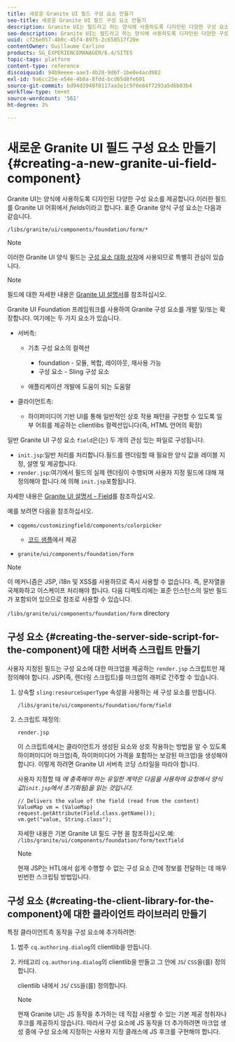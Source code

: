 ```yaml
---
title: 새로운 Granite UI 필드 구성 요소 만들기
seo-title: 새로운 Granite UI 필드 구성 요소 만들기
description: Granite UI는 필드라고 하는 양식에 사용하도록 디자인된 다양한 구성 요소를 제공합니다
seo-description: Granite UI는 필드라고 하는 양식에 사용하도록 디자인된 다양한 구성 요소를 제공합니다
uuid: cf26e057-4b0c-45f4-8975-2c658517f20e
contentOwner: Guillaume Carlino
products: SG_EXPERIENCEMANAGER/6.4/SITES
topic-tags: platform
content-type: reference
discoiquuid: 94b9eeee-aae3-4b28-9d6f-1be0e4acd982
exl-id: 9a6cc25e-e54e-4b8a-8fdd-bcd65d8fe601
source-git-commit: bd94d3949f0117aa3e1c9f0e84f7293a5d6b03b4
workflow-type: tm+mt
source-wordcount: '561'
ht-degree: 3%

---
```


# 새로운 Granite UI 필드 구성 요소 만들기{#creating-a-new-granite-ui-field-component}

Granite UI는 양식에 사용하도록 디자인된 다양한 구성 요소를 제공합니다.이러한 필드를 Granite UI 어휘에서 *fields*&#x200B;이라고 합니다. 표준 Granite 양식 구성 요소는 다음과 같습니다.

`/libs/granite/ui/components/foundation/form/*`

>[!NOTE]
>
>이러한 Granite UI 양식 필드는 [구성 요소 대화 상자](/help/sites-developing/developing-components.md)에 사용되므로 특별히 관심이 있습니다.

>[!NOTE]
>
>필드에 대한 자세한 내용은 [Granite UI 설명서](https://helpx.adobe.com/experience-manager/6-4/sites/developing/using/reference-materials/granite-ui/api/index.html)를 참조하십시오.

Granite UI Foundation 프레임워크를 사용하여 Granite 구성 요소를 개발 및/또는 확장합니다. 여기에는 두 가지 요소가 있습니다.

* 서버측:

   * 기초 구성 요소의 컬렉션

      * foundation - 모듈, 복합, 레이아웃, 재사용 가능
      * 구성 요소 - Sling 구성 요소
   * 애플리케이션 개발에 도움이 되는 도움말


* 클라이언트측:

   * 하이퍼미디어 기반 UI를 통해 일반적인 상호 작용 패턴을 구현할 수 있도록 일부 어휘를 제공하는 clientlibs 컬렉션입니다(즉, HTML 언어의 확장)

일반 Granite UI 구성 요소 `field`은(는) 두 개의 관심 있는 파일로 구성됩니다.

* `init.jsp`:일반 처리를 처리합니다.필드를 렌더링할 때 필요한 양식 값을 레이블 지정, 설명 및 제공합니다.
* `render.jsp`:여기에서 필드의 실제 렌더링이 수행되며 사용자 지정 필드에 대해 재정의해야 합니다.에 의해  `init.jsp`포함됩니다.

자세한 내용은 [Granite UI 설명서 - Field](https://helpx.adobe.com/experience-manager/6-4/sites/developing/using/reference-materials/granite-ui/api/jcr_root/libs/granite/ui/components/foundation/form/field/index.html)를 참조하십시오.

예를 보려면 다음을 참조하십시오.

* `cqgems/customizingfield/components/colorpicker`

   * [코드 샘플](/help/sites-developing/developing-components-samples.md#code-sample-how-to-customize-dialog-fields)에서 제공

* `granite/ui/components/foundation/form`

>[!NOTE]
>
>이 메커니즘은 JSP, i18n 및 XSS를 사용하므로 즉시 사용할 수 없습니다. 즉, 문자열을 국제화하고 이스케이프 처리해야 합니다. 다음 디렉토리에는 표준 인스턴스의 일반 필드가 포함되어 있으므로 참조로 사용할 수 있습니다.
>
>`/libs/granite/ui/components/foundation/form` directory

## 구성 요소 {#creating-the-server-side-script-for-the-component}에 대한 서버측 스크립트 만들기

사용자 지정된 필드는 구성 요소에 대한 마크업을 제공하는 `render.jsp` 스크립트만 재정의해야 합니다. JSP(즉, 렌더링 스크립트)를 마크업의 래퍼로 간주할 수 있습니다.

1. 상속할 `sling:resourceSuperType` 속성을 사용하는 새 구성 요소를 만듭니다.

   `/libs/granite/ui/components/foundation/form/field`

1. 스크립트 재정의:

   `render.jsp`

   이 스크립트에서는 클라이언트가 생성된 요소와 상호 작용하는 방법을 알 수 있도록 하이퍼미디어 마크업(즉, 하이퍼미디어 가격을 포함하는 보강된 마크업)을 생성해야 합니다. 이렇게 하려면 Granite UI 서버측 코딩 스타일을 따라야 합니다.

   사용자 지정할 때 *에 충족해야 하는 유일한 계약은 다음을 사용하여 요청에서 양식 값(`init.jsp`에서 초기화됨)을 읽는 것입니다.*

   ```
   // Delivers the value of the field (read from the content)
   ValueMap vm = (ValueMap) request.getAttribute(Field.class.getName());
   vm.get("value, String.class"); 
   ```

   자세한 내용은 기본 Granite UI 필드 구현 을 참조하십시오.예: `/libs/granite/ui/components/foundation/form/textfield`

   >[!NOTE]
   >
   >현재 JSP는 HTL에서 쉽게 수행할 수 없는 구성 요소 간에 정보를 전달하는 데 매우 빈번한 스크립팅 방법입니다.

## 구성 요소 {#creating-the-client-library-for-the-component}에 대한 클라이언트 라이브러리 만들기

특정 클라이언트측 동작을 구성 요소에 추가하려면:

1. 범주 `cq.authoring.dialog`의 clientlib을 만듭니다.
1. 카테고리 `cq.authoring.dialog`의 clientlib을 만들고 그 안에 `JS`/ `CSS`을(를) 정의합니다.

   clientlib 내에서 `JS`/ `CSS`을(를) 정의합니다.

   >[!NOTE]
   >
   >현재 Granite UI는 JS 동작을 추가하는 데 직접 사용할 수 있는 기본 제공 청취자나 후크를 제공하지 않습니다. 따라서 구성 요소에 JS 동작을 더 추가하려면 마크업 생성 중에 구성 요소에 지정하는 사용자 지정 클래스에 JS 후크를 구현해야 합니다.
